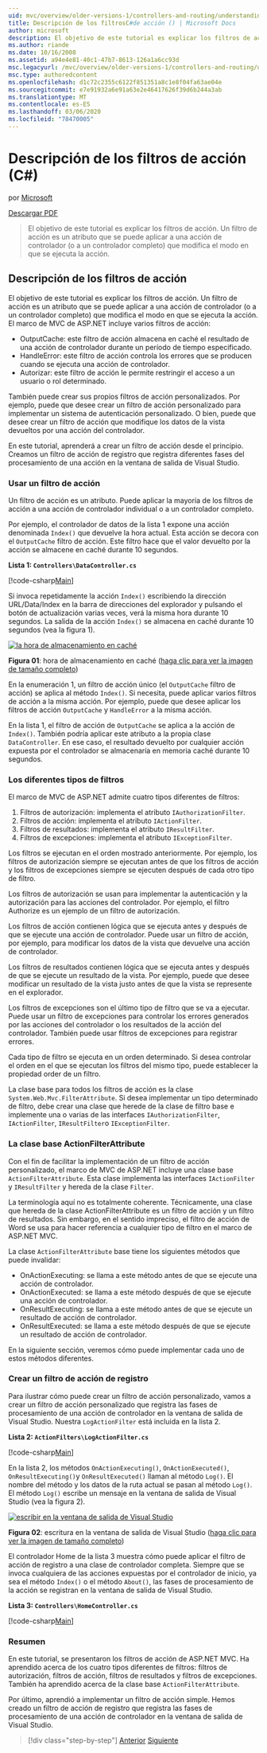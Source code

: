 ```yaml
---
uid: mvc/overview/older-versions-1/controllers-and-routing/understanding-action-filters-cs
title: Descripción de los filtrosC#de acción () | Microsoft Docs
author: microsoft
description: El objetivo de este tutorial es explicar los filtros de acción. Un filtro de acción es un atributo que se puede aplicar a una acción de controlador, o a un controlador completo...
ms.author: riande
ms.date: 10/16/2008
ms.assetid: a94e4e81-40c1-47b7-8613-126a1a6cc93d
msc.legacyurl: /mvc/overview/older-versions-1/controllers-and-routing/understanding-action-filters-cs
msc.type: authoredcontent
ms.openlocfilehash: d1c72c2355c6122f851351a8c1e8f04fa63ae04e
ms.sourcegitcommit: e7e91932a6e91a63e2e46417626f39d6b244a3ab
ms.translationtype: MT
ms.contentlocale: es-ES
ms.lasthandoff: 03/06/2020
ms.locfileid: "78470005"
---
```

# <a name="understanding-action-filters-c"></a>Descripción de los filtros de acción (C#)

por [Microsoft](https://github.com/microsoft)

[Descargar PDF](https://download.microsoft.com/download/e/f/3/ef3f2ff6-7424-48f7-bdaa-180ef64c3490/ASPNET_MVC_Tutorial_14_CS.pdf)

> El objetivo de este tutorial es explicar los filtros de acción. Un filtro de acción es un atributo que se puede aplicar a una acción de controlador (o a un controlador completo) que modifica el modo en que se ejecuta la acción.

## <a name="understanding-action-filters"></a>Descripción de los filtros de acción

El objetivo de este tutorial es explicar los filtros de acción. Un filtro de acción es un atributo que se puede aplicar a una acción de controlador (o a un controlador completo) que modifica el modo en que se ejecuta la acción. El marco de MVC de ASP.NET incluye varios filtros de acción:

- OutputCache: este filtro de acción almacena en caché el resultado de una acción de controlador durante un período de tiempo especificado.
- HandleError: este filtro de acción controla los errores que se producen cuando se ejecuta una acción de controlador.
- Autorizar: este filtro de acción le permite restringir el acceso a un usuario o rol determinado.

También puede crear sus propios filtros de acción personalizados. Por ejemplo, puede que desee crear un filtro de acción personalizado para implementar un sistema de autenticación personalizado. O bien, puede que desee crear un filtro de acción que modifique los datos de la vista devueltos por una acción del controlador.

En este tutorial, aprenderá a crear un filtro de acción desde el principio. Creamos un filtro de acción de registro que registra diferentes fases del procesamiento de una acción en la ventana de salida de Visual Studio.

### <a name="using-an-action-filter"></a>Usar un filtro de acción

Un filtro de acción es un atributo. Puede aplicar la mayoría de los filtros de acción a una acción de controlador individual o a un controlador completo.

Por ejemplo, el controlador de datos de la lista 1 expone una acción denominada `Index()` que devuelve la hora actual. Esta acción se decora con el `OutputCache` filtro de acción. Este filtro hace que el valor devuelto por la acción se almacene en caché durante 10 segundos.

**Lista 1: `Controllers\DataController.cs`**

[!code-csharp[Main](understanding-action-filters-cs/samples/sample1.cs)]

Si invoca repetidamente la acción `Index()` escribiendo la dirección URL/Data/Index en la barra de direcciones del explorador y pulsando el botón de actualización varias veces, verá la misma hora durante 10 segundos. La salida de la acción `Index()` se almacena en caché durante 10 segundos (vea la figura 1).

[![la hora de almacenamiento en caché](understanding-action-filters-cs/_static/image2.png)](understanding-action-filters-cs/_static/image1.png)

**Figura 01**: hora de almacenamiento en caché ([haga clic para ver la imagen de tamaño completo](understanding-action-filters-cs/_static/image3.png))

En la enumeración 1, un filtro de acción único (el `OutputCache` filtro de acción) se aplica al método `Index()`. Si necesita, puede aplicar varios filtros de acción a la misma acción. Por ejemplo, puede que desee aplicar los filtros de acción `OutputCache` y `HandleError` a la misma acción.

En la lista 1, el filtro de acción de `OutputCache` se aplica a la acción de `Index()`. También podría aplicar este atributo a la propia clase `DataController`. En ese caso, el resultado devuelto por cualquier acción expuesta por el controlador se almacenaría en memoria caché durante 10 segundos.

### <a name="the-different-types-of-filters"></a>Los diferentes tipos de filtros

El marco de MVC de ASP.NET admite cuatro tipos diferentes de filtros:

1. Filtros de autorización: implementa el atributo `IAuthorizationFilter`.
2. Filtros de acción: implementa el atributo `IActionFilter`.
3. Filtros de resultados: implementa el atributo `IResultFilter`.
4. Filtros de excepciones: implementa el atributo `IExceptionFilter`.

Los filtros se ejecutan en el orden mostrado anteriormente. Por ejemplo, los filtros de autorización siempre se ejecutan antes de que los filtros de acción y los filtros de excepciones siempre se ejecuten después de cada otro tipo de filtro.

Los filtros de autorización se usan para implementar la autenticación y la autorización para las acciones del controlador. Por ejemplo, el filtro Authorize es un ejemplo de un filtro de autorización.

Los filtros de acción contienen lógica que se ejecuta antes y después de que se ejecute una acción de controlador. Puede usar un filtro de acción, por ejemplo, para modificar los datos de la vista que devuelve una acción de controlador.

Los filtros de resultados contienen lógica que se ejecuta antes y después de que se ejecute un resultado de la vista. Por ejemplo, puede que desee modificar un resultado de la vista justo antes de que la vista se represente en el explorador.

Los filtros de excepciones son el último tipo de filtro que se va a ejecutar. Puede usar un filtro de excepciones para controlar los errores generados por las acciones del controlador o los resultados de la acción del controlador. También puede usar filtros de excepciones para registrar errores.

Cada tipo de filtro se ejecuta en un orden determinado. Si desea controlar el orden en el que se ejecutan los filtros del mismo tipo, puede establecer la propiedad order de un filtro.

La clase base para todos los filtros de acción es la clase `System.Web.Mvc.FilterAttribute`. Si desea implementar un tipo determinado de filtro, debe crear una clase que herede de la clase de filtro base e implemente una o varias de las interfaces `IAuthorizationFilter`, `IActionFilter`, `IResultFilter`o `IExceptionFilter`.

### <a name="the-base-actionfilterattribute-class"></a>La clase base ActionFilterAttribute

Con el fin de facilitar la implementación de un filtro de acción personalizado, el marco de MVC de ASP.NET incluye una clase base `ActionFilterAttribute`. Esta clase implementa las interfaces `IActionFilter` y `IResultFilter` y hereda de la clase `Filter`.

La terminología aquí no es totalmente coherente. Técnicamente, una clase que hereda de la clase ActionFilterAttribute es un filtro de acción y un filtro de resultados. Sin embargo, en el sentido impreciso, el filtro de acción de Word se usa para hacer referencia a cualquier tipo de filtro en el marco de ASP.NET MVC.

La clase `ActionFilterAttribute` base tiene los siguientes métodos que puede invalidar:

- OnActionExecuting: se llama a este método antes de que se ejecute una acción de controlador.
- OnActionExecuted: se llama a este método después de que se ejecute una acción de controlador.
- OnResultExecuting: se llama a este método antes de que se ejecute un resultado de acción de controlador.
- OnResultExecuted: se llama a este método después de que se ejecute un resultado de acción de controlador.

En la siguiente sección, veremos cómo puede implementar cada uno de estos métodos diferentes.

### <a name="creating-a-log-action-filter"></a>Crear un filtro de acción de registro

Para ilustrar cómo puede crear un filtro de acción personalizado, vamos a crear un filtro de acción personalizado que registra las fases de procesamiento de una acción de controlador en la ventana de salida de Visual Studio. Nuestra `LogActionFilter` está incluida en la lista 2.

**Lista 2: `ActionFilters\LogActionFilter.cs`**

[!code-csharp[Main](understanding-action-filters-cs/samples/sample2.cs)]

En la lista 2, los métodos `OnActionExecuting()`, `OnActionExecuted()`, `OnResultExecuting()`y `OnResultExecuted()` llaman al método `Log()`. El nombre del método y los datos de la ruta actual se pasan al método `Log()`. El método `Log()` escribe un mensaje en la ventana de salida de Visual Studio (vea la figura 2).

[![escribir en la ventana de salida de Visual Studio](understanding-action-filters-cs/_static/image5.png)](understanding-action-filters-cs/_static/image4.png)

**Figura 02**: escritura en la ventana de salida de Visual Studio ([haga clic para ver la imagen de tamaño completo](understanding-action-filters-cs/_static/image6.png))

El controlador Home de la lista 3 muestra cómo puede aplicar el filtro de acción de registro a una clase de controlador completa. Siempre que se invoca cualquiera de las acciones expuestas por el controlador de inicio, ya sea el método `Index()` o el método `About()`, las fases de procesamiento de la acción se registran en la ventana de salida de Visual Studio.

**Lista 3: `Controllers\HomeController.cs`**

[!code-csharp[Main](understanding-action-filters-cs/samples/sample3.cs)]

### <a name="summary"></a>Resumen

En este tutorial, se presentaron los filtros de acción de ASP.NET MVC. Ha aprendido acerca de los cuatro tipos diferentes de filtros: filtros de autorización, filtros de acción, filtros de resultados y filtros de excepciones. También ha aprendido acerca de la clase base `ActionFilterAttribute`.

Por último, aprendió a implementar un filtro de acción simple. Hemos creado un filtro de acción de registro que registra las fases de procesamiento de una acción de controlador en la ventana de salida de Visual Studio.

> [!div class="step-by-step"]
> [Anterior](asp-net-mvc-routing-overview-cs.md)
> [Siguiente](improving-performance-with-output-caching-cs.md)
